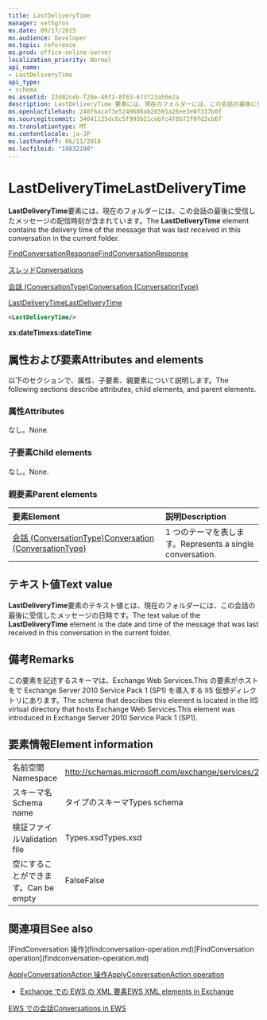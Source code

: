 ```yaml
---
title: LastDeliveryTime
manager: sethgros
ms.date: 09/17/2015
ms.audience: Developer
ms.topic: reference
ms.prod: office-online-server
localization_priority: Normal
api_name:
- LastDeliveryTime
api_type:
- schema
ms.assetid: 23d02ceb-f28e-40f2-8f63-673723a50e2a
description: LastDeliveryTime 要素には、現在のフォルダーには、この会話の最後に受信したメッセージの配信時刻が含まれています。
ms.openlocfilehash: 240f6acaf3e5249686ab26501a26ee3e0f337b0f
ms.sourcegitcommit: 34041125dc8c5f993b21cebfc4f8b72f0fd2cb6f
ms.translationtype: MT
ms.contentlocale: ja-JP
ms.lasthandoff: 06/11/2018
ms.locfileid: "19832198"
---
```

# <a name="lastdeliverytime"></a><span data-ttu-id="0a248-103">LastDeliveryTime</span><span class="sxs-lookup"><span data-stu-id="0a248-103">LastDeliveryTime</span></span>

<span data-ttu-id="0a248-104">**LastDeliveryTime**要素には、現在のフォルダーには、この会話の最後に受信したメッセージの配信時刻が含まれています。</span><span class="sxs-lookup"><span data-stu-id="0a248-104">The **LastDeliveryTime** element contains the delivery time of the message that was last received in this conversation in the current folder.</span></span> 
  
[<span data-ttu-id="0a248-105">FindConversationResponse</span><span class="sxs-lookup"><span data-stu-id="0a248-105">FindConversationResponse</span></span>](findconversationresponse.md)
  
[<span data-ttu-id="0a248-106">スレッド</span><span class="sxs-lookup"><span data-stu-id="0a248-106">Conversations</span></span>](conversations-ex15websvcsotherref.md)
  
[<span data-ttu-id="0a248-107">会話 (ConversationType)</span><span class="sxs-lookup"><span data-stu-id="0a248-107">Conversation (ConversationType)</span></span>](conversation-conversationtype.md)
  
[<span data-ttu-id="0a248-108">LastDeliveryTime</span><span class="sxs-lookup"><span data-stu-id="0a248-108">LastDeliveryTime</span></span>](lastdeliverytime.md)
  
```XML
<LastDeliveryTime/>
```

 <span data-ttu-id="0a248-109">**xs:dateTime**</span><span class="sxs-lookup"><span data-stu-id="0a248-109">**xs:dateTime**</span></span>
## <a name="attributes-and-elements"></a><span data-ttu-id="0a248-110">属性および要素</span><span class="sxs-lookup"><span data-stu-id="0a248-110">Attributes and elements</span></span>

<span data-ttu-id="0a248-111">以下のセクションで、属性、子要素、親要素について説明します。</span><span class="sxs-lookup"><span data-stu-id="0a248-111">The following sections describe attributes, child elements, and parent elements.</span></span>
  
### <a name="attributes"></a><span data-ttu-id="0a248-112">属性</span><span class="sxs-lookup"><span data-stu-id="0a248-112">Attributes</span></span>

<span data-ttu-id="0a248-113">なし。</span><span class="sxs-lookup"><span data-stu-id="0a248-113">None.</span></span>
  
### <a name="child-elements"></a><span data-ttu-id="0a248-114">子要素</span><span class="sxs-lookup"><span data-stu-id="0a248-114">Child elements</span></span>

<span data-ttu-id="0a248-115">なし。</span><span class="sxs-lookup"><span data-stu-id="0a248-115">None.</span></span>
  
### <a name="parent-elements"></a><span data-ttu-id="0a248-116">親要素</span><span class="sxs-lookup"><span data-stu-id="0a248-116">Parent elements</span></span>

|<span data-ttu-id="0a248-117">**要素**</span><span class="sxs-lookup"><span data-stu-id="0a248-117">**Element**</span></span>|<span data-ttu-id="0a248-118">**説明**</span><span class="sxs-lookup"><span data-stu-id="0a248-118">**Description**</span></span>|
|:-----|:-----|
|[<span data-ttu-id="0a248-119">会話 (ConversationType)</span><span class="sxs-lookup"><span data-stu-id="0a248-119">Conversation (ConversationType)</span></span>](conversation-conversationtype.md) <br/> |<span data-ttu-id="0a248-120">1 つのテーマを表します。</span><span class="sxs-lookup"><span data-stu-id="0a248-120">Represents a single conversation.</span></span>  <br/> |
   
## <a name="text-value"></a><span data-ttu-id="0a248-121">テキスト値</span><span class="sxs-lookup"><span data-stu-id="0a248-121">Text value</span></span>

<span data-ttu-id="0a248-122">**LastDeliveryTime**要素のテキスト値とは、現在のフォルダーには、この会話の最後に受信したメッセージの日時です。</span><span class="sxs-lookup"><span data-stu-id="0a248-122">The text value of the **LastDeliveryTime** element is the date and time of the message that was last received in this conversation in the current folder.</span></span> 
  
## <a name="remarks"></a><span data-ttu-id="0a248-123">備考</span><span class="sxs-lookup"><span data-stu-id="0a248-123">Remarks</span></span>

<span data-ttu-id="0a248-124">この要素を記述するスキーマは、Exchange Web Services.This の要素がホストをで Exchange Server 2010 Service Pack 1 (SP1) を導入する IIS 仮想ディレクトリにあります。</span><span class="sxs-lookup"><span data-stu-id="0a248-124">The schema that describes this element is located in the IIS virtual directory that hosts Exchange Web Services.This element was introduced in Exchange Server 2010 Service Pack 1 (SP1).</span></span>
  
## <a name="element-information"></a><span data-ttu-id="0a248-125">要素情報</span><span class="sxs-lookup"><span data-stu-id="0a248-125">Element information</span></span>

|||
|:-----|:-----|
|<span data-ttu-id="0a248-126">名前空間</span><span class="sxs-lookup"><span data-stu-id="0a248-126">Namespace</span></span>  <br/> |http://schemas.microsoft.com/exchange/services/2006/types  <br/> |
|<span data-ttu-id="0a248-127">スキーマ名</span><span class="sxs-lookup"><span data-stu-id="0a248-127">Schema name</span></span>  <br/> |<span data-ttu-id="0a248-128">タイプのスキーマ</span><span class="sxs-lookup"><span data-stu-id="0a248-128">Types schema</span></span>  <br/> |
|<span data-ttu-id="0a248-129">検証ファイル</span><span class="sxs-lookup"><span data-stu-id="0a248-129">Validation file</span></span>  <br/> |<span data-ttu-id="0a248-130">Types.xsd</span><span class="sxs-lookup"><span data-stu-id="0a248-130">Types.xsd</span></span>  <br/> |
|<span data-ttu-id="0a248-131">空にすることができます。</span><span class="sxs-lookup"><span data-stu-id="0a248-131">Can be empty</span></span>  <br/> |<span data-ttu-id="0a248-132">False</span><span class="sxs-lookup"><span data-stu-id="0a248-132">False</span></span>  <br/> |
   
## <a name="see-also"></a><span data-ttu-id="0a248-133">関連項目</span><span class="sxs-lookup"><span data-stu-id="0a248-133">See also</span></span>



<span data-ttu-id="0a248-134">
  [FindConversation 操作](findconversation-operation.md)</span><span class="sxs-lookup"><span data-stu-id="0a248-134">[FindConversation operation](findconversation-operation.md)</span></span>
  
[<span data-ttu-id="0a248-135">ApplyConversationAction 操作</span><span class="sxs-lookup"><span data-stu-id="0a248-135">ApplyConversationAction operation</span></span>](applyconversationaction-operation.md)


- [<span data-ttu-id="0a248-136">Exchange での EWS の XML 要素</span><span class="sxs-lookup"><span data-stu-id="0a248-136">EWS XML elements in Exchange</span></span>](ews-xml-elements-in-exchange.md)


[<span data-ttu-id="0a248-137">EWS での会話</span><span class="sxs-lookup"><span data-stu-id="0a248-137">Conversations in EWS</span></span>](http://msdn.microsoft.com/library/91e64629-db6c-4c94-9dcb-d386232e8467%28Office.15%29.aspx)

